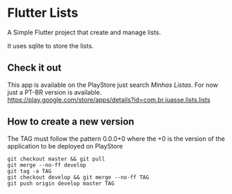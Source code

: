 # Flutter Lists

A Simple Flutter project that create and manage lists.

It uses sqlite to store the lists.

## Check it out

This app is available on the PlayStore just search *Minhas Listas*. For now just a PT-BR version is available. 
https://play.google.com/store/apps/details?id=com.br.iuasse.lists.lists

## How to create a new version

The TAG must follow the pattern 0.0.0+0 where the +0 is the version of the application to be deployed on PlayStore

```
git checkout master && git pull
git merge --no-ff develop
git tag -a TAG
git checkout develop && git merge --no-ff TAG
git push origin develop master TAG
```
